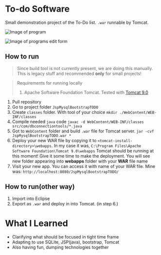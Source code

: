# To-do Software

Small demonstration project of the To-Do list.
`.war` runnable by Tomcat.

![Image of program](kuva1.PNG)

![Image of programs edit form](kuva2.PNG)

## How to run

> Since build tool is not currently present, we are doing this manually. This is legacy stuff and recommended **only** for small projects!

> Requirements for running locally
> 1. Apache Software Foundation Tomcat. Tested with [Tomcat 9.0](https://tomcat.apache.org/download-90.cgi)

1. Pull repository
2. Go to project folder `JspMysqlBootstrapTODO`
3. Create `classes` folder. With tool of your choice 
`mkdir ./WebContent/WEB-INF/classes`
4. Compile needed `java` code 
`javac -d WebContent/WEB-INF/classes src/com/dbconnectiontools/*.java` 
5. Got to `WebContent` folder and build `.war` file for Tomcat server.
`jar -cvf JspMysqlBootstrapTODO.war *`
6. Deploy your new WAR file by copying it to `<tomcat-install-directory>\webapps`. In my case it was, 
`C:\Program Files\Apache Software Foundation\Tomcat 9.0\webapps`
Tomcat should be running at this moment!
Give it some time to make the deployment. You will see new folder appearing into **webapps** folder with your **WAR** file name
7. Visit your new app. You can access it with name of your WAR file. Mine was:
`http://localhost:8080/JspMysqlBootstrapTODO/`


## How to run(other way)

1. Import into Eclipse
2. Export as `.war` and deploy in into Tomcat. (in step 6.)

# What I Learned

* Clarifying what should be focused in tight time frame
* Adapting to use SQLite, JSP(java), bootstrap, Tomcat
* Also having fun, dumping technologies together




